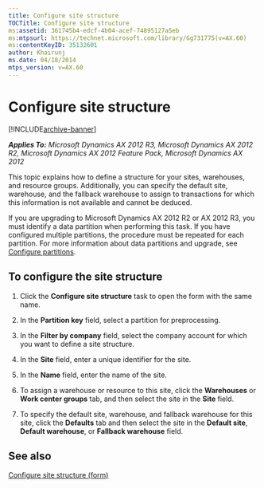 ```yaml
---
title: Configure site structure
TOCTitle: Configure site structure
ms:assetid: 361745b4-edcf-4b04-acef-74895127a5eb
ms:mtpsurl: https://technet.microsoft.com/library/Gg731775(v=AX.60)
ms:contentKeyID: 35132601
author: Khairunj
ms.date: 04/18/2014
mtps_version: v=AX.60
---
```


# Configure site structure 


[!INCLUDE[archive-banner](includes/archive-banner.md)]


_**Applies To:** Microsoft Dynamics AX 2012 R3, Microsoft Dynamics AX 2012 R2, Microsoft Dynamics AX 2012 Feature Pack, Microsoft Dynamics AX 2012_

This topic explains how to define a structure for your sites, warehouses, and resource groups. Additionally, you can specify the default site, warehouse, and the fallback warehouse to assign to transactions for which this information is not available and cannot be deduced.

If you are upgrading to Microsoft Dynamics AX 2012 R2 or AX 2012 R3, you must identify a data partition when performing this task. If you have configured multiple partitions, the procedure must be repeated for each partition. For more information about data partitions and upgrade, see [Configure partitions](configure-partitions.md).

## To configure the site structure

1.  Click the **Configure site structure** task to open the form with the same name.

2.  In the **Partition key** field, select a partition for preprocessing.

3.  In the **Filter by company** field, select the company account for which you want to define a site structure.

4.  In the **Site** field, enter a unique identifier for the site.

5.  In the **Name** field, enter the name of the site.

6.  To assign a warehouse or resource to this site, click the **Warehouses** or **Work center groups** tab, and then select the site in the **Site** field.

7.  To specify the default site, warehouse, and fallback warehouse for this site, click the **Defaults** tab and then select the site in the **Default site**, **Default warehouse**, or **Fallback warehouse** field.

## See also

[Configure site structure (form)](https://technet.microsoft.com/library/hh202081\(v=ax.60\))

  


